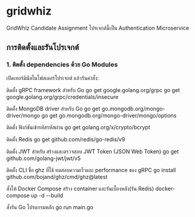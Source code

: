 # gridwhiz
GridWhiz Candidate Assignment
โปรเจกต์นี้เป็น Authentication Microservice
## การติดตั้งและรันโปรเจกต์

### 1. ติดตั้ง dependencies ด้วย Go Modules

เปิดเทอร์มินัลในโฟลเดอร์โปรเจกต์ แล้วรันคำสั่ง:

ติดตั้ง gRPC framework สำหรับ Go
go get google.golang.org/grpc
go get google.golang.org/grpc/credentials/insecure

ติดตั้ง MongoDB driver สำหรับ Go
go get go.mongodb.org/mongo-driver/mongo
go get go.mongodb.org/mongo-driver/mongo/options

ติดตั้ง ฟังก์ชันเข้ารหัสรหัสผ่าน
go get golang.org/x/crypto/bcrypt

ติดตั้ง Redis
go get github.com/redis/go-redis/v9

ติดตั้ง JWT สำหรับ สร้างและตรวจสอบ JWT Token (JSON Web Token)
go get github.com/golang-jwt/jwt/v5

ติดตั้ง CLI ชื่อ ghz ที่ใช้ ทดสอบความเร็วและ performance ของ gRPC
go install github.com/bojand/ghz/cmd/ghz@latest

สั่งให้ Docker Compose สร้าง container และรันเบื้องหลัง(รัน Redis)
docker-compose up -d --build

สั่งรัน Go โปรแกรมหลัก
go run main.go